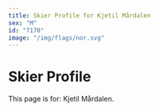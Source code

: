 ```yaml
---
title: Skier Profile for Kjetil Mårdalen
sex: "M"
id: "7170"
image: "/img/flags/nor.svg" 
---
```


# Skier Profile

This page is for: Kjetil Mårdalen.
    